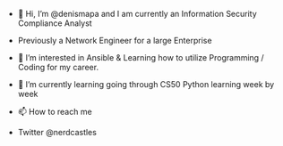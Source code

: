- 👋 Hi, I’m @denismapa and I am currently an Information Security Compliance Analyst
- Previously a Network Engineer for a large Enterprise
- 👀 I’m interested in Ansible & Learning how to utilize Programming / Coding for my career.
- 🌱 I’m currently learning going through CS50 Python learning week by week
- 📫 How to reach me 

- Twitter  @nerdcastles


<!---
denismapa/denismapa is a ✨ special ✨ repository because its `README.md` (this file) appears on your GitHub profile.
You can click the Preview link to take a look at your changes.
--->
